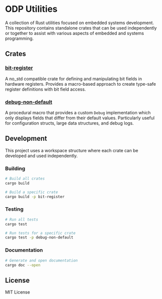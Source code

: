 # ODP Utilities

A collection of Rust utilities focused on embedded systems development. This repository contains standalone crates that can be used independently or together to assist with various aspects of embedded and systems programming.

## Crates

### [bit-register](crates/bit-register/README.md)

A no_std compatible crate for defining and manipulating bit fields in hardware registers. Provides a macro-based approach to create type-safe register definitions with bit field access.

### [debug-non-default](crates/debug-non-default/README.md)

A procedural macro that provides a custom `Debug` implementation which only displays fields that differ from their default values. Particularly useful for configuration structs, large data structures, and debug logs.

## Development

This project uses a workspace structure where each crate can be developed and used independently.

### Building

```bash
# Build all crates
cargo build

# Build a specific crate
cargo build -p bit-register
```

### Testing

```bash
# Run all tests
cargo test

# Run tests for a specific crate
cargo test -p debug-non-default
```

### Documentation

```bash
# Generate and open documentation
cargo doc --open
```

## License

MIT License